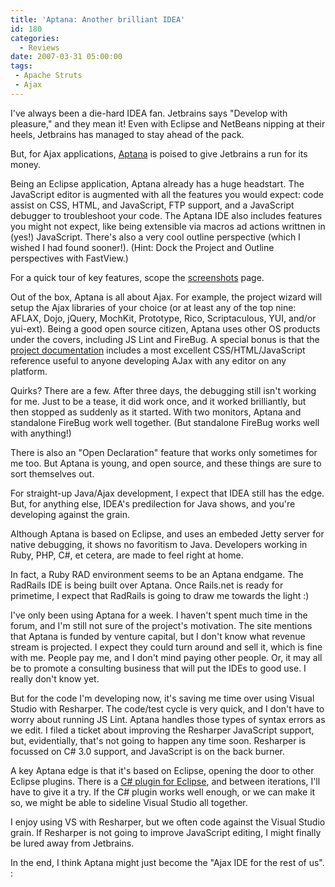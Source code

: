 ```yaml
---
title: 'Aptana: Another brilliant IDEA'
id: 180
categories:
  - Reviews
date: 2007-03-31 05:00:00
tags: 
 - Apache Struts
 - Ajax
---
```


I've always been a die-hard IDEA fan. Jetbrains says "Develop with pleasure," and they mean it! Even with Eclipse and NetBeans nipping at their heels, Jetbrains has managed to stay ahead of the pack.

But, for Ajax applications, [Aptana](http://www.aptana.com/) is poised to give Jetbrains a run for its money.

Being an Eclipse application, Aptana already has a huge headstart. The JavaScript editor is augmented with all the features you would expect: code assist on CSS, HTML, and JavaScript, FTP support, and a JavaScript debugger to troubleshoot your code. The Aptana IDE also includes features you might not expect, like being extensible via macros ad actions writtnen in (yes!) JavaScript. There's also a very cool outline perspective (which I wished I had found sooner!). (Hint: Dock the Project and Outline perspectives with FastView.)

For a quick tour of key features, scope the [screenshots](http://aptana.com/screenshots.php) page.

Out of the box, Aptana is all about Ajax. For example, the project wizard will setup the Ajax libraries of your choice (or at least any of the top nine: AFLAX, Dojo, jQuery, MochKit, Prototype, Rico, Scriptaculous, YUI, and/or yui-ext). Being a good open source citizen, Aptana uses other OS products under the covers, including JS Lint and FireBug. A special bonus is that the [project documentation](http://aptana.com/documentation.php) includes a most excellent CSS/HTML/JavaScript reference useful to anyone developing AJax with any editor on any platform.

Quirks? There are a few. After three days, the debugging still isn't working for me. Just to be a tease, it did work once, and it worked brilliantly, but then stopped as suddenly as it started. With two monitors, Aptana and standalone FireBug work well together. (But standalone FireBug works well with anything!)

There is also an "Open Declaration" feature that works only sometimes for me too. But Aptana is young, and open source, and these things are sure to sort themselves out.

For straight-up Java/Ajax development, I expect that IDEA still has the edge. But, for anything else, IDEA's predilection for Java shows, and you're developing against the grain.

Although Aptana is based on Eclipse, and uses an embeded Jetty server for native debugging, it shows no favoritism to Java. Developers working in Ruby, PHP, C#, et cetera, are made to feel right at home.

In fact, a Ruby RAD environment seems to be an Aptana endgame. The RadRails IDE is being built over Aptana. Once Rails.net is ready for primetime, I expect that RadRails is going to draw me towards the light :)

I've only been using Aptana for a week. I haven't spent much time in the forum, and I'm still not sure of the project's motivation. The site mentions that Aptana is funded by venture capital, but I don't know what revenue stream is projected. I expect they could turn around and sell it, which is fine with me. People pay me, and I don't mind paying other people. Or, it may all be to promote a consulting business that will put the IDEs to good use. I really don't know yet.

But for the code I'm developing now, it's saving me time over using Visual Studio with Resharper. The code/test cycle is very quick, and I don't have to worry about running JS Lint. Aptana handles those types of syntax errors as we edit. I filed a ticket about improving the Resharper JavaScript support, but, evidentially, that's not going to happen any time soon. Resharper is focussed on C# 3.0 support, and JavaScript is on the back burner.

A key Aptana edge is that it's based on Eclipse, opening the door to other Eclipse plugins. There is a [C# plugin for Eclipse](http://www.improve-technologies.com/alpha/esharp/#features), and between iterations, I'll have to give it a try. If the C# plugin works well enough, or we can make it so, we might be able to sideline Visual Studio all together.

I enjoy using VS with Resharper, but we often code against the Visual Studio grain. If Resharper is not going to improve JavaScript editing, I might finally be lured away from Jetbrains.

In the end, I think Aptana might just become the "Ajax IDE for the rest of us". :